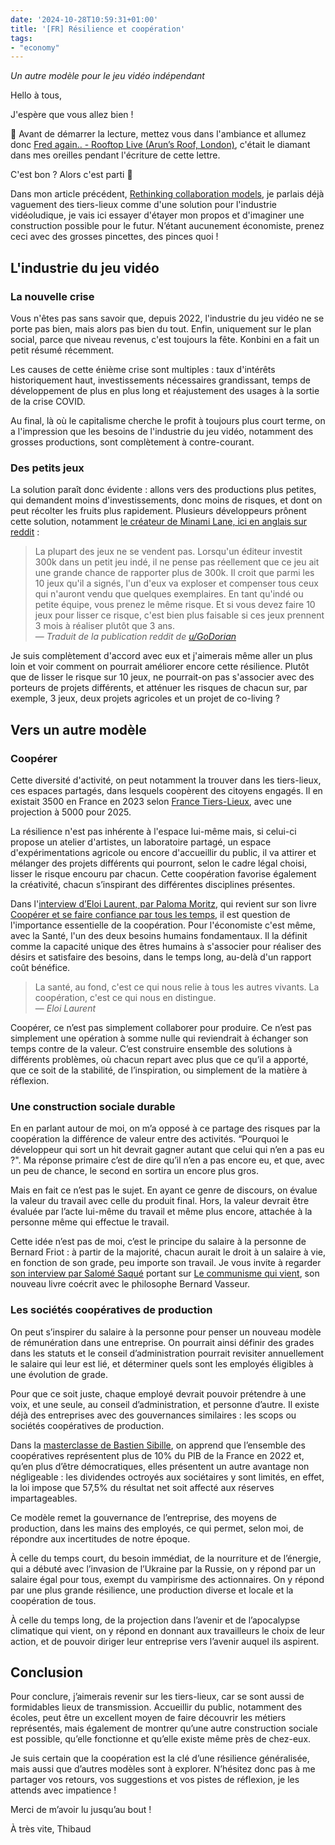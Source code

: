 ```yaml
---
date: '2024-10-28T10:59:31+01:00'
title: '[FR] Résilience et coopération'
tags:
- "economy"
---
```

*Un autre modèle pour le jeu vidéo indépendant*  

Hello à tous,

J'espère que vous allez bien !

🎵 Avant de démarrer la lecture, mettez vous dans l'ambiance et allumez donc [Fred again.. - Rooftop Live (Arun’s Roof, London)](https://www.youtube.com/watch?v=6MAzUT1YhWE), c'était le diamant dans mes oreilles pendant l'écriture de cette lettre.

C'est bon ? Alors c'est parti 🙂 

Dans mon article précédent, [Rethinking collaboration models](./2024_10_17.md), je parlais déjà vaguement des tiers-lieux comme d'une solution pour l'industrie vidéoludique, je vais ici essayer d'étayer mon propos et d'imaginer une construction possible pour le futur. N’étant aucunement économiste, prenez ceci avec des grosses pincettes, des pinces quoi !

## L'industrie du jeu vidéo
### La nouvelle crise

Vous n'êtes pas sans savoir que, depuis 2022, l'industrie du jeu vidéo ne se porte pas bien, mais alors pas bien du tout. Enfin, uniquement sur le plan social, parce que niveau revenus, c'est toujours la fête. Konbini en a fait un petit résumé récemment.

Les causes de cette énième crise sont multiples : taux d'intérêts historiquement haut, investissements nécessaires grandissant, temps de développement de plus en plus long et réajustement des usages à la sortie de la crise COVID.

Au final, là où le capitalisme cherche le profit à toujours plus court terme, on a l'impression que les besoins de l'industrie du jeu vidéo, notamment des grosses productions, sont complètement à contre-courant.
### Des petits jeux

La solution paraît donc évidente : allons vers des productions plus petites, qui demandent moins d'investissements, donc moins de risques, et dont on peut récolter les fruits plus rapidement. Plusieurs développeurs prônent cette solution, notamment [le créateur de Minami Lane, ici en anglais sur reddit](https://www.reddit.com/r/gamedev/comments/1efyve7/why_i_absolutely_love_making_small_games_and_why/) :

> La plupart des jeux ne se vendent pas. Lorsqu'un éditeur investit 300k dans un petit jeu indé, il ne pense pas réellement que ce jeu ait une grande chance de rapporter plus de 300k. Il croit que parmi les 10 jeux qu'il a signés, l'un d'eux va exploser et compenser tous ceux qui n'auront vendu que quelques exemplaires. En tant qu'indé ou petite équipe, vous prenez le même risque. Et si vous devez faire 10 jeux pour lisser ce risque, c'est bien plus faisable si ces jeux prennent 3 mois à réaliser plutôt que 3 ans.  
> — <cite>Traduit de la publication reddit de [u/GoDorian](https://www.reddit.com/user/GoDorian)</cite>

Je suis complètement d'accord avec eux et j'aimerais même aller un plus loin et voir comment on pourrait améliorer encore cette résilience. Plutôt que de lisser le risque sur 10 jeux, ne pourrait-on pas s'associer avec des porteurs de projets différents, et atténuer les risques de chacun sur, par exemple, 3 jeux, deux projets agricoles et un projet de co-living ?

## Vers un autre modèle
### Coopérer

Cette diversité d'activité, on peut notamment la trouver dans les tiers-lieux, ces espaces partagés, dans lesquels coopèrent des citoyens engagés. Il en existait 3500 en France en 2023 selon [France Tiers-Lieux](https://francetierslieux.fr/), avec une projection à 5000 pour 2025.

La résilience n'est pas inhérente à l'espace lui-même mais, si celui-ci propose un atelier d'artistes, un laboratoire partagé, un espace d'expérimentations agricole ou encore d'accueillir du public, il va attirer et mélanger des projets différents qui pourront, selon le cadre légal choisi, lisser le risque encouru par chacun. Cette coopération favorise également la créativité, chacun s’inspirant des différentes disciplines présentes.

Dans l'[interview d’Eloi Laurent, par Paloma Moritz](https://www.youtube.com/watch?v=KnpDxDV1SH4), qui revient sur son livre [Coopérer et se faire confiance par tous les temps](https://www.ruedelechiquier.net/essais/486-cooperer-et-se-faire-confiance.html), il est question de l'importance essentielle de la coopération. Pour l'économiste c'est même, avec la Santé, l'un des deux besoins humains fondamentaux. Il la définit comme la capacité unique des êtres humains à s'associer pour réaliser des désirs et satisfaire des besoins, dans le temps long, au-delà d'un rapport coût bénéfice.

> La santé, au fond, c'est ce qui nous relie à tous les autres vivants. La coopération, c'est ce qui nous en distingue.  
> — <cite>Eloi Laurent</cite>

Coopérer, ce n’est pas simplement collaborer pour produire. Ce n’est pas simplement une opération à somme nulle qui reviendrait à échanger son temps contre de la valeur. C’est construire ensemble des solutions à différents problèmes, où chacun repart avec plus que ce qu’il a apporté, que ce soit de la stabilité, de l’inspiration, ou simplement de la matière à réflexion.
### Une construction sociale durable

En en parlant autour de moi, on m’a opposé à ce partage des risques par la coopération la différence de valeur entre des activités. “Pourquoi le développeur qui sort un hit devrait gagner autant que celui qui n’en a pas eu ?". Ma réponse primaire c’est de dire qu’il n’en a pas encore eu, et que, avec un peu de chance, le second en sortira un encore plus gros.

Mais en fait ce n’est pas le sujet. En ayant ce genre de discours, on évalue la valeur du travail avec celle du produit final. Hors, la valeur devrait être évaluée par l’acte lui-même du travail et même plus encore, attachée à la personne même qui effectue le travail.

Cette idée n’est pas de moi, c’est le principe du salaire à la personne de Bernard Friot : à partir de la majorité, chacun aurait le droit à un salaire à vie, en fonction de son grade, peu importe son travail. Je vous invite à regarder [son interview par Salomé Saqué](https://www.youtube.com/watch?v=G8qV4InhebQ) portant sur [Le communisme qui vient](https://ladispute.fr/catalogue/le-communisme-qui-vient), son nouveau livre coécrit avec le philosophe Bernard Vasseur.
### Les sociétés coopératives de production

On peut s’inspirer du salaire à la personne pour penser un nouveau modèle de rémunération dans une entreprise. On pourrait ainsi définir des grades dans les statuts et le conseil d’administration pourrait revisiter annuellement le salaire qui leur est lié, et déterminer quels sont les employés éligibles à une évolution de grade.

Pour que ce soit juste, chaque employé devrait pouvoir prétendre à une voix, et une seule, au conseil d’administration, et personne d’autre. Il existe déjà des entreprises avec des gouvernances similaires : les scops ou sociétés coopératives de production.

Dans la [masterclasse de Bastien Sibille](https://www.youtube.com/watch?v=FA3IpqdI7k0), on apprend que l’ensemble des coopératives représentent plus de 10% du PIB de la France en 2022 et, qu’en plus d’être démocratiques, elles présentent un autre avantage non négligeable : les dividendes octroyés aux sociétaires y sont limités, en effet, la loi impose que 57,5% du résultat net soit affecté aux réserves impartageables.

Ce modèle remet la gouvernance de l’entreprise, des moyens de production, dans les mains des employés, ce qui permet, selon moi, de répondre aux incertitudes de notre époque. 

À celle du temps court, du besoin immédiat, de la nourriture et de l’énergie, qui a débuté avec l’invasion de l’Ukraine par la Russie, on y répond par un salaire égal pour tous, exempt du vampirisme des actionnaires. On y répond par une plus grande résilience, une production diverse et locale et la coopération de tous.

À celle du temps long, de la projection dans l’avenir et de l’apocalypse climatique qui vient, on y répond en donnant aux travailleurs le choix de leur action, et de pouvoir diriger leur entreprise vers l’avenir auquel ils aspirent.  

## Conclusion
Pour conclure, j’aimerais revenir sur les tiers-lieux, car se sont aussi de formidables lieux de transmission. Accueillir du public, notamment des écoles, peut être un excellent moyen de faire découvrir les métiers représentés, mais également de montrer qu’une autre construction sociale est possible, qu’elle fonctionne et qu’elle existe même près de chez-eux.

Je suis certain que la coopération est la clé d’une résilience généralisée, mais aussi que d’autres modèles sont à explorer. N’hésitez donc pas à me partager vos retours, vos suggestions et vos pistes de réflexion, je les attends avec impatience !

Merci de m’avoir lu jusqu’au bout !

À très vite,
Thibaud 